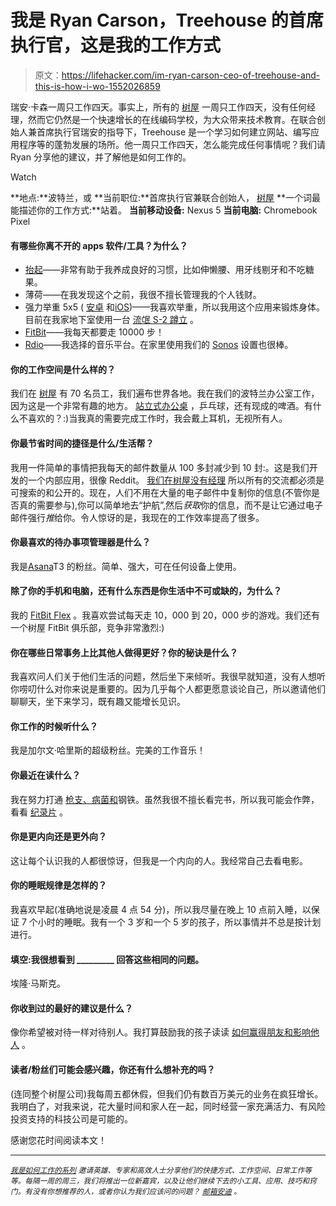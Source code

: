 # 我是 Ryan Carson，Treehouse 的首席执行官，这是我的工作方式

> 原文：<https://lifehacker.com/im-ryan-carson-ceo-of-treehouse-and-this-is-how-i-wo-1552026859>

瑞安·卡森一周只工作四天。事实上，所有的 [树屋](http://teamtreehouse.com/) 一周只工作四天，没有任何经理，然而它仍然是一个快速增长的在线编码学校，为大众带来技术教育。在联合创始人兼首席执行官瑞安的指导下，Treehouse 是一个学习如何建立网站、编写应用程序等的蓬勃发展的场所。他一周只工作四天，怎么能完成任何事情呢？我们请 Ryan 分享他的建议，并了解他是如何工作的。

Watch

**地点:**波特兰，或
**当前职位:**首席执行官兼联合创始人， [树屋](http://teamtreehouse.com)
**一个词最能描述你的工作方式:**站着。
**当前移动设备:** Nexus 5
**当前电脑:** Chromebook Pixel

#### **有哪些你离不开的 apps 软件/工具？为什么？**

*   [抬起](https://lift.do/)——非常有助于我养成良好的习惯，比如伸懒腰、用牙线剔牙和不吃糖果。
*   薄荷——在我发现这个之前，我很不擅长管理我的个人钱财。
*   强力举重 5x5 ( [安卓](https://play.google.com/store/apps/details?id=com.stronglifts.app) 和[iOS](https://itunes.apple.com/us/app/stronglifts/id488580022?mt=8))——我喜欢举重，所以我用这个应用来锻炼身体。目前在我家地下室使用一台 [流氓 S-2 蹲立](http://www.roguefitness.com/s2-squat-stand.php) 。
*   [FitBit](http://fitbit.com)——我每天都要走 10000 步！
*   [Rdio](http://rdio.com)——我选择的音乐平台。在家里使用我们的 [Sonos](http://sonos.com) 设置也很棒。

#### 你的工作空间是什么样的？

我们在 [树屋](http://teamtreehouse.com) 有 70 名员工，我们遍布世界各地。我在我们的波特兰办公室工作，因为这是一个非常有趣的地方。 [站立式办公桌](https://lifehacker.com/five-best-standing-desks-1528244287) ，乒乓球，还有现成的啤酒。有什么不喜欢的？:)当我真的需要完成工作时，我会戴上耳机，无视所有人。

#### 你最节省时间的捷径是什么/生活帮？

我用一件简单的事情把我每天的邮件数量从 100 多封减少到 10 封:。这是我们开发的一个内部应用，很像 Reddit。 [我们在树屋没有经理](http://ryancarson.com/post/61562761297/no-managers-why-we-removed-bosses-at-treehouse) 所以所有的交流都必须是可搜索的和公开的。现在，人们不用在大量的电子邮件中复制你的信息(不管你是否真的需要参与),你可以简单地去“护航”,然后*获取*你的信息，而不是让它通过电子邮件强行*推*给你。令人惊讶的是，我现在的工作效率提高了很多。

#### 你最喜欢的待办事项管理器是什么？

我是[Asana](https://lifehacker.com/we-are-the-founders-of-asana-and-this-is-the-story-beh-1536983895)T3 的粉丝。简单、强大，可在任何设备上使用。

#### 除了你的手机和电脑，还有什么东西是你生活中不可或缺的，为什么？

我的 [FitBit Flex](http://www.fitbit.com/flex) 。我喜欢尝试每天走 10，000 到 20，000 步的游戏。我们还有一个树屋 FitBit 俱乐部，竞争非常激烈:)

#### 你在哪些日常事务上比其他人做得更好？你的秘诀是什么？

我喜欢问人们关于他们生活的问题，然后坐下来倾听。我很早就知道，没有人想听你唠叨什么对你来说是重要的。因为几乎每个人都更愿意谈论自己，所以邀请他们聊聊天，坐下来学习，既有趣又能增长见识。

#### 你工作的时候听什么？

我是加尔文·哈里斯的超级粉丝。完美的工作音乐！

#### 你最近在读什么？

我在努力打通 [枪支、病菌和](http://www.amazon.com/Guns-Germs-Steel-Fates-Societies/dp/0393317552?asc_campaign=InlineText&asc_refurl=https://lifehacker.com/im-ryan-carson-ceo-of-treehouse-and-this-is-how-i-wo-1552026859&asc_source=&tag=kinjalifehackerlink-20)钢铁。虽然我很不擅长看完书，所以我可能会作弊，看看 [纪录片](http://www.pbs.org/gunsgermssteel/) 。

#### 你是更内向还是更外向？

这让每个认识我的人都很惊讶，但我是一个内向的人。我经常自己去看电影。

#### 你的睡眠规律是怎样的？

我喜欢早起(准确地说是凌晨 4 点 54 分)，所以我尽量在晚上 10 点前入睡，以保证 7 个小时的睡眠。我有一个 3 岁和一个 5 岁的孩子，所以事情并不总是按计划进行。

#### 填空:我很想看到 _________ 回答这些相同的问题。

埃隆·马斯克。

#### 你收到过的最好的建议是什么？

像你希望被对待一样对待别人。我打算鼓励我的孩子读读 [如何赢得朋友和影响他人](http://www.amazon.com/How-Win-Friends-Influence-People/dp/0671027034?asc_campaign=InlineText&asc_refurl=https://lifehacker.com/im-ryan-carson-ceo-of-treehouse-and-this-is-how-i-wo-1552026859&asc_source=&tag=kinjalifehackerlink-20) 。

#### 读者/粉丝们可能会感兴趣，你还有什么想补充的吗？

(连同整个树屋公司)我每周五都休假，但我们仍有数百万美元的业务在疯狂增长。我明白了，对我来说，花大量时间和家人在一起，同时经营一家充满活力、有风险投资支持的科技公司是可能的。

感谢您花时间阅读本文！

* * *

<small></small>*[<small>*我是如何工作的系列*</small>](http://lifehacker.com/how-i-work/) <small>*邀请英雄、专家和高效人士分享他们的快捷方式、工作空间、日常工作等等。每隔一周的周三，我们将推出一位新嘉宾，以及让他们继续下去的小工具、应用、技巧和窍门。有没有你想推荐的人，或者你认为我们应该问的问题？*</small> [<small>*邮箱安迪*</small>](mailto:andy@lifehacker.com) <small>*。*</small>*